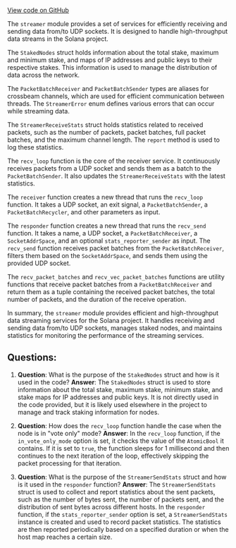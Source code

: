 [View code on GitHub](https://github.com/solana-labs/solana/blob/master/streamer/src/streamer.rs)

The `streamer` module provides a set of services for efficiently receiving and sending data from/to UDP sockets. It is designed to handle high-throughput data streams in the Solana project.

The `StakedNodes` struct holds information about the total stake, maximum and minimum stake, and maps of IP addresses and public keys to their respective stakes. This information is used to manage the distribution of data across the network.

The `PacketBatchReceiver` and `PacketBatchSender` types are aliases for crossbeam channels, which are used for efficient communication between threads. The `StreamerError` enum defines various errors that can occur while streaming data.

The `StreamerReceiveStats` struct holds statistics related to received packets, such as the number of packets, packet batches, full packet batches, and the maximum channel length. The `report` method is used to log these statistics.

The `recv_loop` function is the core of the receiver service. It continuously receives packets from a UDP socket and sends them as a batch to the `PacketBatchSender`. It also updates the `StreamerReceiveStats` with the latest statistics.

The `receiver` function creates a new thread that runs the `recv_loop` function. It takes a UDP socket, an exit signal, a `PacketBatchSender`, a `PacketBatchRecycler`, and other parameters as input.

The `responder` function creates a new thread that runs the `recv_send` function. It takes a name, a UDP socket, a `PacketBatchReceiver`, a `SocketAddrSpace`, and an optional `stats_reporter_sender` as input. The `recv_send` function receives packet batches from the `PacketBatchReceiver`, filters them based on the `SocketAddrSpace`, and sends them using the provided UDP socket.

The `recv_packet_batches` and `recv_vec_packet_batches` functions are utility functions that receive packet batches from a `PacketBatchReceiver` and return them as a tuple containing the received packet batches, the total number of packets, and the duration of the receive operation.

In summary, the `streamer` module provides efficient and high-throughput data streaming services for the Solana project. It handles receiving and sending data from/to UDP sockets, manages staked nodes, and maintains statistics for monitoring the performance of the streaming services.
## Questions: 
 1. **Question**: What is the purpose of the `StakedNodes` struct and how is it used in the code?
   **Answer**: The `StakedNodes` struct is used to store information about the total stake, maximum stake, minimum stake, and stake maps for IP addresses and public keys. It is not directly used in the code provided, but it is likely used elsewhere in the project to manage and track staking information for nodes.

2. **Question**: How does the `recv_loop` function handle the case when the node is in "vote only" mode?
   **Answer**: In the `recv_loop` function, if the `in_vote_only_mode` option is set, it checks the value of the `AtomicBool` it contains. If it is set to `true`, the function sleeps for 1 millisecond and then continues to the next iteration of the loop, effectively skipping the packet processing for that iteration.

3. **Question**: What is the purpose of the `StreamerSendStats` struct and how is it used in the `responder` function?
   **Answer**: The `StreamerSendStats` struct is used to collect and report statistics about the sent packets, such as the number of bytes sent, the number of packets sent, and the distribution of sent bytes across different hosts. In the `responder` function, if the `stats_reporter_sender` option is set, a `StreamerSendStats` instance is created and used to record packet statistics. The statistics are then reported periodically based on a specified duration or when the host map reaches a certain size.
